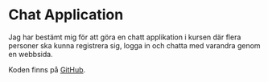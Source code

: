 Chat Application
============================

Jag har bestämt mig för att göra en chatt applikation i kursen där flera personer
ska kunna registrera sig, logga in och chatta med varandra genom en webbsida.

Koden finns på [GitHub](https://github.com/andymartinj/chat-app).
